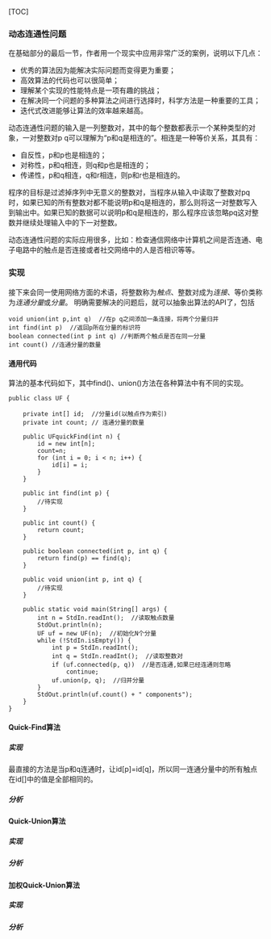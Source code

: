 
[TOC]

### 动态连通性问题
在基础部分的最后一节，作者用一个现实中应用非常广泛的案例，说明以下几点：
- 优秀的算法因为能解决实际问题而变得更为重要；
- 高效算法的代码也可以很简单；
- 理解某个实现的性能特点是一项有趣的挑战；
- 在解决同一个问题的多种算法之间进行选择时，科学方法是一种重要的工具；
- 迭代式改进能够让算法的效率越来越高。

动态连通性问题的输入是一列整数对，其中的每个整数都表示一个某种类型的对象，一对整数对p q可以理解为“p和q是相连的”。相连是一种等价关系，其具有：
- 自反性，p和p也是相连的；
- 对称性，p和q相连，则q和p也是相连的；
- 传递性，p和q相连，q和r相连，则p和r也是相连的。

程序的目标是过滤掉序列中无意义的整数对，当程序从输入中读取了整数对pq时，如果已知的所有整数对都不能说明p和q是相连的，那么则将这一对整数写入到输出中。如果已知的数据可以说明p和q是相连的，那么程序应该忽略pq这对整数并继续处理输入中的下一对整数。

动态连通性问题的实际应用很多，比如：检查通信网络中计算机之间是否连通、电子电路中的触点是否连接或者社交网络中的人是否相识等等。

### 实现
接下来会同一使用网络方面的术语，将整数称为*触点*、整数对成为*连接*、等价类称为*连通分量*或*分量*。
明确需要解决的问题后，就可以抽象出算法的API了，包括
```
void union(int p,int q)  //在p q之间添加一条连接，将两个分量归并
int find(int p)  //返回p所在分量的标识符
boolean connected(int p int q) //判断两个触点是否在同一分量
int count() //连通分量的数量
```

#### 通用代码
算法的基本代码如下，其中find()、union()方法在各种算法中有不同的实现。
```
public class UF {

    private int[] id;  //分量id(以触点作为索引)
    private int count; // 连通分量的数量

    public UFquickFind(int n) {
        id = new int[n];
        count=n;
        for (int i = 0; i < n; i++) {
            id[i] = i;
        }
    }

    public int find(int p) {
        //待实现
    }

    public int count() {
        return count;
    }

    public boolean connected(int p, int q) {
        return find(p) == find(q);
    }

    public void union(int p, int q) {
        //待实现
    }

    public static void main(String[] args) {
        int n = StdIn.readInt();  //读取触点数量
        StdOut.println(n);
        UF uf = new UF(n);  //初始化N个分量
        while (!StdIn.isEmpty()) {
            int p = StdIn.readInt();
            int q = StdIn.readInt();  //读取整数对
            if (uf.connected(p, q))  //是否连通,如果已经连通则忽略
                continue;
            uf.union(p, q);  //归并分量
        }
        StdOut.println(uf.count() + " components");
    }
}
```
#### Quick-Find算法
##### 实现
最直接的方法是当p和q连通时，让id[p]=id[q]，所以同一连通分量中的所有触点在id[]中的值是全部相同的。

##### 分析

#### Quick-Union算法
##### 实现

##### 分析

#### 加权Quick-Union算法
##### 实现

##### 分析

